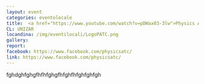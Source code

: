 ```yaml
---
layout: event
categories: eventolocale
title:  <a href="https://www.youtube.com/watch?v=pDWax03-3lw">Physics Around The Clock 2019</a>
CL: UNIZAR
locandina: /img/eventilocali/LogoPATC.png
gallery:
report:
facebook: https://www.facebook.com/physicsatc/
link: https://www.facebook.com/physicsatc/
---
```



fghdghfghgfhfhfghgfhfghfhfghfghfgh
